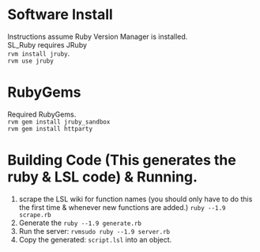 # Software Install
Instructions assume Ruby Version Manager is installed.  
SL_Ruby requires JRuby  
`rvm install jruby`.  
`rvm use jruby`

# RubyGems
Required RubyGems.  
`rvm gem install jruby_sandbox`  
`rvm gem install httparty`  

# Building Code (This generates the ruby & LSL code) & Running.
1. scrape the LSL wiki for function names (you should only have to do this the first time & whenever new functions are added.) `ruby --1.9 scrape.rb`
2. Generate the `ruby --1.9 generate.rb`
3. Run the server: `rvmsudo ruby --1.9 server.rb`
4. Copy the generated: `script.lsl` into an object.
